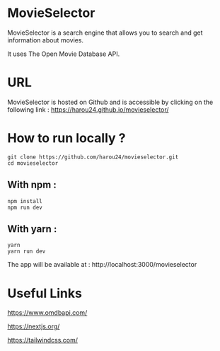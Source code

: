 # MovieSelector

 MovieSelector is a search engine that allows you to search and get information about movies.
 
 It uses The Open Movie Database API.
 
# URL
 
MovieSelector is hosted on Github and is accessible by clicking on the following link : https://harou24.github.io/movieselector/

# How to run locally ?

    git clone https://github.com/harou24/movieselector.git
    cd movieselector
   
## With npm :

    npm install
    npm run dev
    
## With yarn :
    yarn
    yarn run dev
   
    
The app will be available at : http://localhost:3000/movieselector

# Useful Links

https://www.omdbapi.com/

https://nextjs.org/

https://tailwindcss.com/
